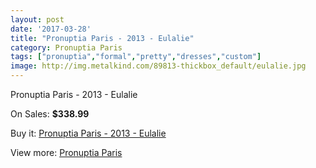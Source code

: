 ```yaml
---
layout: post
date: '2017-03-28'
title: "Pronuptia Paris - 2013 - Eulalie"
category: Pronuptia Paris
tags: ["pronuptia","formal","pretty","dresses","custom"]
image: http://img.metalkind.com/89813-thickbox_default/eulalie.jpg
---
```

Pronuptia Paris - 2013 - Eulalie

On Sales: **$338.99**
<a href="https://www.metalkind.com/en/pronuptia-paris/3450-eulalie.html"><amp-img layout="responsive" width="600" height="600" src="//img.metalkind.com/89813-thickbox_default/eulalie.jpg" alt="Pronuptia Paris - 2013 - Eulalie 0" /></a>

Buy it: [Pronuptia Paris - 2013 - Eulalie](https://www.metalkind.com/en/pronuptia-paris/3450-eulalie.html "Pronuptia Paris - 2013 - Eulalie")

View more: [Pronuptia Paris](https://www.metalkind.com/en/104-pronuptia-paris "Pronuptia Paris")